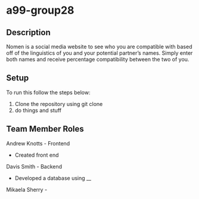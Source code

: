 # a99-group28

## Description

Nomen is a social media website to see who you are compatible with based off of the linguistics of you and your potential partner’s names. Simply enter both names and receive percentage compatibility between the two of you.

## Setup

To run this follow the steps below:

1. Clone the repository using git clone
2. do things and stuff

## Team Member Roles

Andrew Knotts - Frontend

- Created front end

Davis Smith - Backend

- Developed a database using __

Mikaela Sherry -
